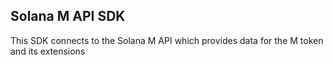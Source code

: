 ## Solana M API SDK

This SDK connects to the Solana M API which provides data for the M token and its extensions
